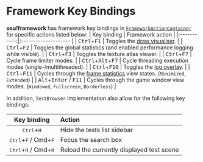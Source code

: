 # Framework Key Bindings
**osu!framework** has framework key bindings in [`FrameworkActionContainer`](https://github.com/ppy/osu-framework/blob/master/osu.Framework/Input/FrameworkActionContainer.cs) for specific actions listed below:
| Key binding | Framework action |
|:-----------:|:-------------------- |
| <kbd>Ctrl</kbd>+<kbd>F1</kbd> | Toggles the [draw visualiser](/ppy/osu-framework/wiki/Debug-Overlays:-Draw-Visualizer). |
| <kbd>Ctrl</kbd>+<kbd>F2</kbd> | Toggles the global statistics (and enabled performance logging while visible). |
| <kbd>Ctrl</kbd>+<kbd>F3</kbd> | Toggles the texture atlas viewer. |
| <kbd>Ctrl</kbd>+<kbd>F7</kbd> | Cycle frame limiter modes. |
| <kbd>Ctrl</kbd>+<kbd>Alt</kbd>+<kbd>F7</kbd> | Cycle threading execution modes (single-/multithreaded). |
| <kbd>Ctrl</kbd>+<kbd>F10</kbd> | Toggles the [log overlay](/ppy/osu-framework/wiki/Debug-Overlays:-Log-Overlay). |
| <kbd>Ctrl</kbd>+<kbd>F11</kbd> | Cycles through the [frame statistics](/ppy/osu-framework/wiki/Debug-Overlays:-Frame-Statistics-Overlay) view states. (`Minimized`, `Extended`) |
| <kbd>Alt</kbd>+<kbd>Enter</kbd> / <kbd>F11</kbd> | Cycles through the game window view modes. (`Windowed`, `Fullscreen`, `Borderless`) |

In addition, `TestBrowser` implementation also allow for the following key bindings:

| Key binding | Action |
|:-----------:|:-------------------- |
| <kbd>Ctrl</kbd>+<kbd>H</kbd> | Hide the tests list sidebar |
| <kbd>Ctrl</kbd>+<kbd>F</kbd> / Cmd</kbd>+<kbd>F</kbd> | Focus the search box |
| <kbd>Ctrl</kbd>+<kbd>R</kbd> / Cmd</kbd>+<kbd>R</kbd>| Reload the currently displayed test scene |
